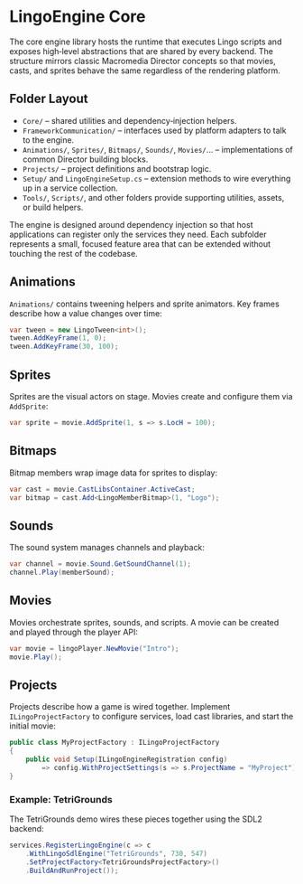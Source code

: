 # LingoEngine Core

The core engine library hosts the runtime that executes Lingo scripts and exposes high‑level
abstractions that are shared by every backend. The structure mirrors classic Macromedia
Director concepts so that movies, casts, and sprites behave the same regardless of the
rendering platform.

## Folder Layout

- `Core/` – shared utilities and dependency‑injection helpers.
- `FrameworkCommunication/` – interfaces used by platform adapters to talk to the engine.
- `Animations/`, `Sprites/`, `Bitmaps/`, `Sounds/`, `Movies/`… – implementations of common
  Director building blocks.
- `Projects/` – project definitions and bootstrap logic.
- `Setup/` and `LingoEngineSetup.cs` – extension methods to wire everything up in a service
  collection.
- `Tools/`, `Scripts/`, and other folders provide supporting utilities, assets, or build
  helpers.

The engine is designed around dependency injection so that host applications can register only
the services they need. Each subfolder represents a small, focused feature area that can be
extended without touching the rest of the codebase.

## Animations

`Animations/` contains tweening helpers and sprite animators. Key frames describe how a value
changes over time:

```csharp
var tween = new LingoTween<int>();
tween.AddKeyFrame(1, 0);
tween.AddKeyFrame(30, 100);
```

## Sprites

Sprites are the visual actors on stage. Movies create and configure them via `AddSprite`:

```csharp
var sprite = movie.AddSprite(1, s => s.LocH = 100);
```

## Bitmaps

Bitmap members wrap image data for sprites to display:

```csharp
var cast = movie.CastLibsContainer.ActiveCast;
var bitmap = cast.Add<LingoMemberBitmap>(1, "Logo");
```

## Sounds

The sound system manages channels and playback:

```csharp
var channel = movie.Sound.GetSoundChannel(1);
channel.Play(memberSound);
```

## Movies

Movies orchestrate sprites, sounds, and scripts. A movie can be created and played through the
player API:

```csharp
var movie = lingoPlayer.NewMovie("Intro");
movie.Play();
```

## Projects

Projects describe how a game is wired together. Implement `ILingoProjectFactory` to configure
services, load cast libraries, and start the initial movie:

```csharp
public class MyProjectFactory : ILingoProjectFactory
{
    public void Setup(ILingoEngineRegistration config)
        => config.WithProjectSettings(s => s.ProjectName = "MyProject");
}
```

### Example: TetriGrounds

The TetriGrounds demo wires these pieces together using the SDL2 backend:

```csharp
services.RegisterLingoEngine(c => c
    .WithLingoSdlEngine("TetriGrounds", 730, 547)
    .SetProjectFactory<TetriGroundsProjectFactory>()
    .BuildAndRunProject());
```
